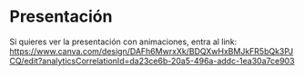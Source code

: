 # Presentación

Si quieres ver la presentación con animaciones, entra al link: https://www.canva.com/design/DAFh6MwrxXk/BDQXwHxBMJkFR5bQk3PJCQ/edit?analyticsCorrelationId=da23ce6b-20a5-496a-addc-1ea30a7ce903

